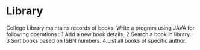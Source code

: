 # Library
College Library maintains records of books. Write
a program using JAVA for following operations :
1.Add a new book details.
2.Search a book in library.
3.Sort books based on ISBN numbers.
4.List all books of specific author.
